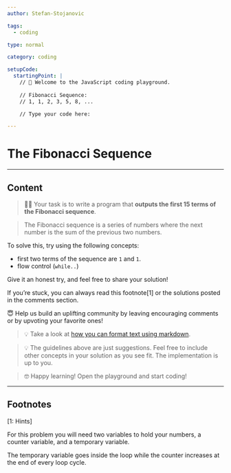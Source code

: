 ```yaml
---
author: Stefan-Stojanovic

tags:
  - coding

type: normal

category: coding

setupCode:
  startingPoint: |
    // 👋 Welcome to the JavaScript coding playground.
    
    // Fibonacci Sequence:
    // 1, 1, 2, 3, 5, 8, ...

    // Type your code here:

---
```


# The Fibonacci Sequence

---

## Content

> 👩‍💻 Your task is to write a program that **outputs the first 15 terms of the Fibonacci sequence**.

> The Fibonacci sequence is a series of numbers where the next number is the sum of the previous two numbers.

To solve this, try using the following concepts:
- first two terms of the sequence are `1` and `1`.
- flow control (`while..`)

Give it an honest try, and feel free to share your solution!

If you’re stuck, you can always read this footnote[1] or the solutions posted in the comments section.

😇 Help us build an uplifting community by leaving encouraging comments or by upvoting your favorite ones!

> 💡 Take a look at [how you can format text using markdown](https://www.enki.com/glossary/general/markdown-formatting).

> 💡 The guidelines above are just suggestions. Feel free to include other concepts in your solution as you see fit. The implementation is up to you.

> 🤓 Happy learning! Open the playground and start coding!


---

## Footnotes

[1: Hints]

For this problem you will need two variables to hold your numbers, a counter variable, and a temporary variable.

The temporary variable goes inside the loop while the counter increases at the end of every loop cycle.
